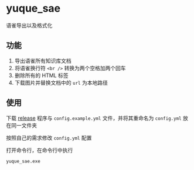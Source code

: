# yuque_sae

语雀导出以及格式化

## 功能

1. 导出语雀所有知识库文档
2. 将语雀换行符 `<br />` 转换为两个空格加两个回车
3. 删除所有的 HTML 标签
4. 下载图片并替换文档中的 `url` 为本地路径

## 使用

下载 [release](https://github.com/NPCDW/yuque_sae/releases) 程序与 `config.example.yml` 文件，并将其重命名为 `config.yml` 放在同一文件夹

按照自己的需求修改 `config.yml` 配置

打开命令行，在命令行中执行

```
yuque_sae.exe
```